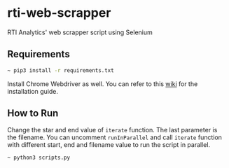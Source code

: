 # rti-web-scrapper
RTI Analytics' web scrapper script using Selenium 

## Requirements
```bash
~ pip3 install -r requirements.txt
```
Install Chrome Webdriver as well. You can refer to this [wiki](https://github.com/SeleniumHQ/selenium/wiki/ChromeDriver) for the installation guide.

## How to Run
Change the star and end value of `iterate` function. The last parameter is the filename.
You can uncomment `runInParallel` and call `iterate` function with different start, end and filename value to run the script in parallel.

```bash
~ python3 scripts.py
```
